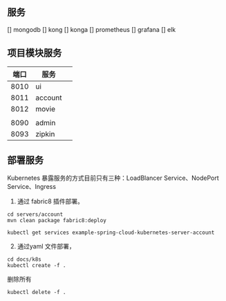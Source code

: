 
## 服务

[] mongodb
[] kong
[] konga
[] prometheus
[] grafana
[] elk

## 项目模块服务

| 端口   | 服务      |     |
|------|---------|-----|
| 8010 | ui      |     |
| 8011 | account |     |
| 8012 | movie   |     |
|      |         |     |
| 8090 | admin   |     |
| 8093 | zipkin  |     |


## 部署服务

Kubernetes 暴露服务的方式目前只有三种：LoadBlancer Service、NodePort Service、Ingress

1. 通过 fabric8 插件部署。

```shell script
cd servers/account
mvn clean package fabric8:deploy
```

```shell script
kubectl get services example-spring-cloud-kubernetes-server-account
```

2. 通过yaml 文件部署，

```shell script
cd docs/k8s
kubectl create -f .
```


删除所有
```shell script
kubectl delete -f .
```



